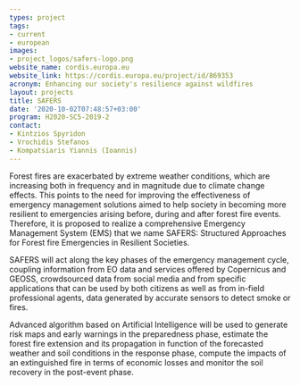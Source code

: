 ```yaml
---
types: project
tags:
- current
- european
images:
- project_logos/safers-logo.png
website_name: cordis.europa.eu
website_link: https://cordis.europa.eu/project/id/869353
acronym: Enhancing our society's resilience against wildfires
layout: projects
title: SAFERS
date: '2020-10-02T07:48:57+03:00'
program: H2020-SC5-2019-2
contact:
- Kintzios Spyridon
- Vrochidis Stefanos
- Kompatsiaris Yiannis (Ioannis)
---
```

<p>
Forest fires are exacerbated by extreme weather conditions, which are increasing both in frequency and in magnitude due to climate change effects. This points to the need for improving the effectiveness of emergency management solutions aimed to help society in becoming more resilient to emergencies arising before, during and after forest fire events. Therefore, it is proposed to realize a comprehensive Emergency Management System (EMS) that we name SAFERS: Structured Approaches for Forest fire Emergencies in Resilient Societies.
</p>
<p>
SAFERS will act along the key phases of the emergency management cycle, coupling information from EO data and services offered by Copernicus and GEOSS, crowdsourced data from social media and from specific applications that can be used by both citizens as well as from in-field professional agents, data generated by accurate sensors to detect smoke or fires.
</p>
<p>
Advanced algorithm based on Artificial Intelligence will be used to generate risk maps and early warnings in the preparedness phase, estimate the forest fire extension and its propagation in function of the forecasted weather and soil conditions in the response phase, compute the impacts of an extinguished fire in terms of economic losses and monitor the soil recovery in the post-event phase.
</p>
